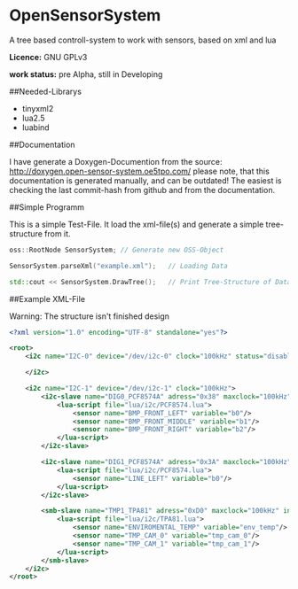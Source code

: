 OpenSensorSystem
================

A tree based controll-system to work with sensors, based on xml and lua

**Licence:** GNU GPLv3

**work status:** pre Alpha, still in Developing

##Needed-Librarys

* tinyxml2
* lua2.5
* luabind

##Documentation

I have generate a Doxygen-Documention from the source:
http://doxygen.open-sensor-system.oe5tpo.com/
please note, that this documentation is generated manually, and can be outdated! The easiest is checking the last commit-hash from github and from the documentation.

##Simple Programm

This is a simple Test-File. It load the xml-file(s) and generate a simple tree-structure from it.

```C++
oss::RootNode SensorSystem; // Generate new OSS-Object

SensorSystem.parseXml("example.xml");   // Loading Data

std::cout << SensorSystem.DrawTree();   // Print Tree-Structure of Data
```

##Example XML-File

Warning: The structure isn't finished design

```XML
<?xml version="1.0" encoding="UTF-8" standalone="yes"?>

<root>
    <i2c name="I2C-0" device="/dev/i2c-0" clock="100kHz" status="disabled">

    </i2c>

    <i2c name="I2C-1" device="/dev/i2c-1" clock="100kHz">
        <i2c-slave name="DIG0_PCF8574A" adress="0x38" maxclock="100kHz" interrupt="yes">
            <lua-script file="lua/i2c/PCF8574.lua">
                <sensor name="BMP_FRONT_LEFT" variable="b0"/>
                <sensor name="BMP_FRONT_MIDDLE" variable="b1"/>
                <sensor name="BMP_FRONT_RIGHT" variable="b2"/>
            </lua-script>
        </i2c-slave>

        <i2c-slave name="DIG1_PCF8574A" adress="0x3A" maxclock="100kHz" interrupt="yes">
            <lua-script file="lua/i2c/PCF8574.lua">
                <sensor name="LINE_LEFT" variable="b0"/>
            </lua-script>
        </i2c-slave>

        <smb-slave name="TMP1_TPA81" adress="0xD0" maxclock="100kHz" interrupt="no">
            <lua-script file="lua/i2c/TPA81.lua">
                <sensor name="ENVIROMENTAL_TEMP" variable="env_temp"/>
                <sensor name="TMP_CAM_0" variable="tmp_cam_0"/>
                <sensor name="TMP_CAM_1" variable="tmp_cam_1"/>
            </lua-script>
        </smb-slave>
    </i2c>
</root>
```
